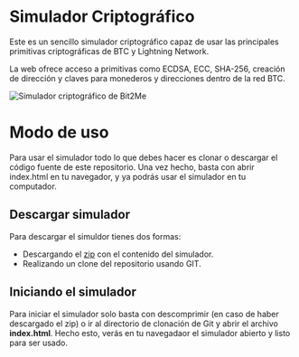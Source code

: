 # Simulador Criptográfico

Este es un sencillo simulador criptográfico capaz de usar las principales primitivas criptográficas de BTC y Lightning Network. 

La web ofrece acceso a primitivas como ECDSA, ECC, SHA-256, creación de dirección y claves para monederos y direcciones dentro de la red BTC.

![Simulador criptográfico de Bit2Me](https://academy.bit2me.com/wp-content/uploads/2018/08/Que_es_clave_publica_academy_bit2me.png) 

# Modo de uso

Para usar el simulador todo lo que debes hacer es clonar o descargar el código fuente de este repositorio. Una vez hecho, basta con abrir index.html en tu navegador, y ya podrás usar el simulador en tu computador. 

## Descargar simulador

Para descargar el simuldor tienes dos formas:

- Descargando el [zip](https://gitlab.com/YukiteruAmano/simulador-criptografico/-/archive/master/simulador-criptografico-master.zip) con el contenido del simulador. 
- Realizando un clone del repositorio usando GIT.

## Iniciando el simulador

Para iniciar el simulador solo basta con descomprimir (en caso de haber descargado el zip) o ir al directorio de clonación de Git y abrir el archivo **index.html**. Hecho esto, verás en tu navegadaor el simulador abierto y listo para ser usado. 

